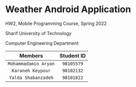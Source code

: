 # Weather Android Application
HW2, Mobile Programming Course, Spring 2022

Sharif University of Technology

Computer Engineering Department

| Members | Student ID |
| :---:   |  :---:     |
| `Mohammadamin Aryan`  | `98105579`  |
| `Karaneh Keypour`  | `98102132`  |
| `Yalda Shabanzadeh` | `98101822`  |

